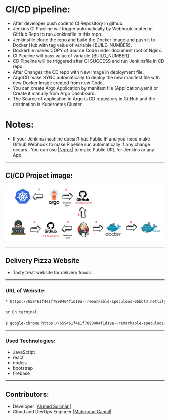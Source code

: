 # CI/CD pipeline:
* After developer push code to CI Repository in github.
* Jenkins CI Pipeline will trigger automatically by Webhook ceated in GitHub Repo to run Jenkinsfile in this repo.
* Jenkinsfile clone the repo and build the Docker Image and push it to Docker Hub with tag value of variable {BUILD_NUMBER}.
* Dockerfile makes COPY of Source Code under document root of Nginx.
* CI Pipeline will pass value of variable {BUILD_NUMBER}.
* CD Pipeline will be triggered after CI SUCCESS and run Jenkinsfile in CD repo.
* After Changes the CD repo with New Image in deployment file.
* ArgoCD make SYNC automatically to deploy the new manifest file with new Docker Image created from new Code.
* You can create Argo Application by manifest file (Application.yaml) or Create it manully from Argo Dashboard.
* The Source of application in Argo is CD repository in GitHub and the destination is Kubernetes Cluster.
# Notes:
* If your Jenkins machine doesn't has Public IP and you need make Github Webhook to make Pipeline run automatically If any change occurs . You can use |[Ngrok](https://ngrok.com/download)| to make Public URL for Jenkins or any App.

***

## CI/CD Project image:
![CI/CD](CI-CD.jpeg)

***

## Delivery Pizza Website

* Tasty treat website  for delivery foods

***

### URL of Website:
``` sh
* https://659461f4e1f7890404f1d19a--remarkable-speculoos-0bbbf3.netlify.app/home

or On terminal: 

$ google-chrome https://659461f4e1f7890404f1d19a--remarkable-speculoos-0bbbf3.netlify.app/home
```

***

### Used Technologies:
* JavaScript
* react
* nodejs
* bootstrap
* firebase

***

## Contributors:
* Developer
|[Ahmed Soliman](https://github.com/solman500)|
* Cloud and DevOps Engineer
|[Mahmoud Gamal](https://github.com/MahmoudG27)|

